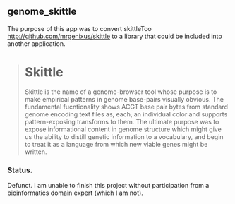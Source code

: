 ## genome_skittle
The purpose of this app was to convert skittleToo http://github.com/mrgenixus/skittle to a library that could be included into another application.

> # Skittle
> Skittle is the name of a genome-browser tool whose purpose is to make empirical patterns in genome base-pairs visually obvious.  The fundamental fucntionality shows ACGT base pair bytes from standard genome encoding text files as, each, an individual color and supports pattern-exposing transforms to them.  The ultimate purpose was to expose informational content in genome structure which might give us the ability to distill genetic information to a vocabulary, and begin to treat it as a language from which new viable genes might be written.

### Status.
Defunct. I am unable to finish this project without participation from a bioinformatics domain expert (which I am not).
